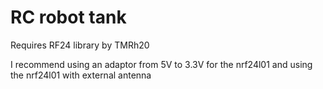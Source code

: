 # RC robot tank

Requires RF24 library by TMRh20

I recommend using an adaptor from 5V to 3.3V for the nrf24l01 and using the nrf24l01 with external antenna
